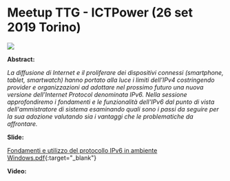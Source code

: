 # Meetup TTG - ICTPower (26 set 2019 Torino)

![](TTG-2019-08-26.png)

__Abstract:__

*La diffusione di Internet e il proliferare dei dispositivi connessi (smartphone, tablet, smartwatch) hanno portato alla luce i limiti dell’IPv4 costringendo provider e organizzazioni ad adottare nel prossimo futuro una nuova versione dell’Internet Protocol denominata IPv6. Nella sessione approfondiremo i fondamenti e le funzionalità dell'IPv6 dal punto di vista dell'ammistratore di sistema esaminando quali sono i passi da seguire per la sua adozione valutando sia i vantaggi che le problematiche da affrontare.*

__Slide:__

[Fondamenti e utilizzo del protocollo IPv6 in ambiente Windows.pdf](Fondamenti%20e%20utilizzo%20del%20protocollo%20IPv6%20in%20ambiente%20Windows.pdf){:target="_blank"}

__Video:__ 


